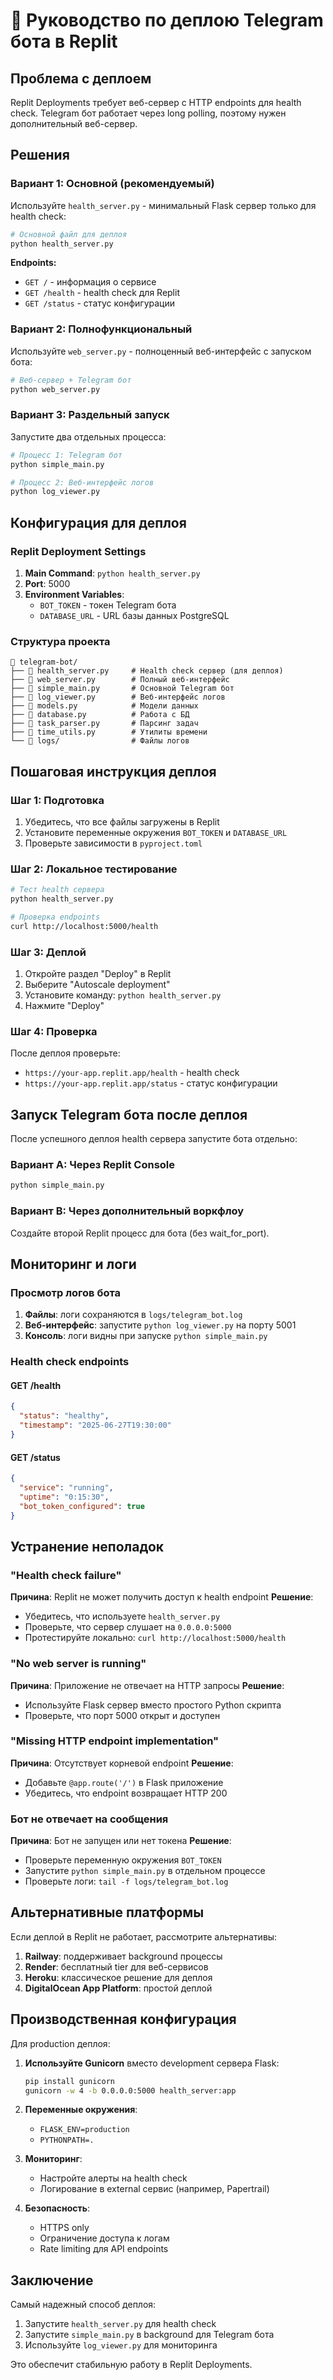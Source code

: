 # 🚀 Руководство по деплою Telegram бота в Replit

## Проблема с деплоем

Replit Deployments требует веб-сервер с HTTP endpoints для health check. Telegram бот работает через long polling, поэтому нужен дополнительный веб-сервер.

## Решения

### Вариант 1: Основной (рекомендуемый)

Используйте `health_server.py` - минимальный Flask сервер только для health check:

```bash
# Основной файл для деплоя
python health_server.py
```

**Endpoints:**
- `GET /` - информация о сервисе
- `GET /health` - health check для Replit
- `GET /status` - статус конфигурации

### Вариант 2: Полнофункциональный

Используйте `web_server.py` - полноценный веб-интерфейс с запуском бота:

```bash
# Веб-сервер + Telegram бот
python web_server.py
```

### Вариант 3: Раздельный запуск

Запустите два отдельных процесса:

```bash
# Процесс 1: Telegram бот
python simple_main.py

# Процесс 2: Веб-интерфейс логов  
python log_viewer.py
```

## Конфигурация для деплоя

### Replit Deployment Settings

1. **Main Command**: `python health_server.py`
2. **Port**: 5000
3. **Environment Variables**:
   - `BOT_TOKEN` - токен Telegram бота
   - `DATABASE_URL` - URL базы данных PostgreSQL

### Структура проекта

```
📁 telegram-bot/
├── 📄 health_server.py     # Health check сервер (для деплоя)
├── 📄 web_server.py        # Полный веб-интерфейс
├── 📄 simple_main.py       # Основной Telegram бот
├── 📄 log_viewer.py        # Веб-интерфейс логов
├── 📄 models.py            # Модели данных
├── 📄 database.py          # Работа с БД
├── 📄 task_parser.py       # Парсинг задач
├── 📄 time_utils.py        # Утилиты времени
└── 📁 logs/                # Файлы логов
```

## Пошаговая инструкция деплоя

### Шаг 1: Подготовка
1. Убедитесь, что все файлы загружены в Replit
2. Установите переменные окружения `BOT_TOKEN` и `DATABASE_URL`
3. Проверьте зависимости в `pyproject.toml`

### Шаг 2: Локальное тестирование
```bash
# Тест health сервера
python health_server.py

# Проверка endpoints
curl http://localhost:5000/health
```

### Шаг 3: Деплой
1. Откройте раздел "Deploy" в Replit
2. Выберите "Autoscale deployment"
3. Установите команду: `python health_server.py`
4. Нажмите "Deploy"

### Шаг 4: Проверка
После деплоя проверьте:
- `https://your-app.replit.app/health` - health check
- `https://your-app.replit.app/status` - статус конфигурации

## Запуск Telegram бота после деплоя

После успешного деплоя health сервера запустите бота отдельно:

### Вариант A: Через Replit Console
```bash
python simple_main.py
```

### Вариант B: Через дополнительный воркфлоу
Создайте второй Replit процесс для бота (без wait_for_port).

## Мониторинг и логи

### Просмотр логов бота
1. **Файлы**: логи сохраняются в `logs/telegram_bot.log`
2. **Веб-интерфейс**: запустите `python log_viewer.py` на порту 5001
3. **Консоль**: логи видны при запуске `python simple_main.py`

### Health check endpoints

#### GET /health
```json
{
  "status": "healthy",
  "timestamp": "2025-06-27T19:30:00"
}
```

#### GET /status
```json
{
  "service": "running", 
  "uptime": "0:15:30",
  "bot_token_configured": true
}
```

## Устранение неполадок

### "Health check failure"
**Причина**: Replit не может получить доступ к health endpoint
**Решение**: 
- Убедитесь, что используете `health_server.py`
- Проверьте, что сервер слушает на `0.0.0.0:5000`
- Протестируйте локально: `curl http://localhost:5000/health`

### "No web server is running"
**Причина**: Приложение не отвечает на HTTP запросы
**Решение**:
- Используйте Flask сервер вместо простого Python скрипта
- Проверьте, что порт 5000 открыт и доступен

### "Missing HTTP endpoint implementation"
**Причина**: Отсутствует корневой endpoint
**Решение**:
- Добавьте `@app.route('/')` в Flask приложение
- Убедитесь, что endpoint возвращает HTTP 200

### Бот не отвечает на сообщения
**Причина**: Бот не запущен или нет токена
**Решение**:
- Проверьте переменную окружения `BOT_TOKEN`
- Запустите `python simple_main.py` в отдельном процессе
- Проверьте логи: `tail -f logs/telegram_bot.log`

## Альтернативные платформы

Если деплой в Replit не работает, рассмотрите альтернативы:

1. **Railway**: поддерживает background процессы
2. **Render**: бесплатный tier для веб-сервисов
3. **Heroku**: классическое решение для деплоя
4. **DigitalOcean App Platform**: простой деплой

## Производственная конфигурация

Для production деплоя:

1. **Используйте Gunicorn** вместо development сервера Flask:
   ```bash
   pip install gunicorn
   gunicorn -w 4 -b 0.0.0.0:5000 health_server:app
   ```

2. **Переменные окружения**:
   - `FLASK_ENV=production`
   - `PYTHONPATH=.`

3. **Мониторинг**:
   - Настройте алерты на health check
   - Логирование в external сервис (например, Papertrail)

4. **Безопасность**:
   - HTTPS only
   - Ограничение доступа к логам
   - Rate limiting для API endpoints

## Заключение

Самый надежный способ деплоя:
1. Запустите `health_server.py` для health check
2. Запустите `simple_main.py` в background для Telegram бота
3. Используйте `log_viewer.py` для мониторинга

Это обеспечит стабильную работу в Replit Deployments.